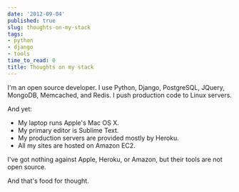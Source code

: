 ```yaml
---
date: '2012-09-04'
published: true
slug: thoughts-on-my-stack
tags:
- python
- django
- tools
time_to_read: 0
title: Thoughts on my stack
---
```


I'm an open source developer. I use Python, Django, PostgreSQL, JQuery,
MongoDB, Memcached, and Redis. I push production code to Linux servers.

And yet:

-   My laptop runs Apple's Mac OS X.
-   My primary editor is Sublime Text.
-   My production servers are provided mostly by Heroku.
-   All my sites are hosted on Amazon EC2.

I've got nothing against Apple, Heroku, or Amazon, but their tools are
not open source.

And that's food for thought.
